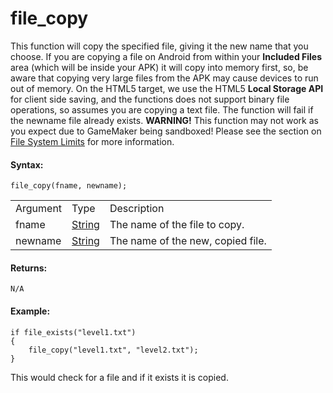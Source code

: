 # file_copy

This function will copy the specified file, giving it the new name that
you choose. If you are copying a file on Android from within your
**Included Files** area (which will be inside your APK) it will copy
into memory first, so, be aware that copying very large files from the
APK may cause devices to run out of memory. On the HTML5 target, we use
the HTML5 **Local Storage API** for client side saving, and the
functions does not support binary file operations, so assumes you are
copying a text file. The function will fail if the newname file already
exists. **WARNING!** This function may not work as you expect due to
GameMaker being sandboxed! Please see the section on [File System
Limits](../../../../Additional_Information/The_File_System) for more
information.

#### Syntax:

``` gml
file_copy(fname, newname);
```

|          |                                                                           |                                   |
|----------|---------------------------------------------------------------------------|-----------------------------------|
| Argument | Type                                                                      | Description                       |
| fname    |  [String](../../../../../GameMaker_Language/GML_Overview/Data_Types)  | The name of the file to copy.     |
| newname  |  [String](../../../../../GameMaker_Language/GML_Overview/Data_Types)  | The name of the new, copied file. |

#### Returns:

``` gml
N/A
```

#### Example:

``` gml
if file_exists("level1.txt")
{
    file_copy("level1.txt", "level2.txt");
}
```

This would check for a file and if it exists it is copied.

